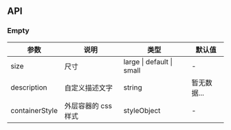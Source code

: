 ## API

### Empty

| 参数           | 说明                | 类型                      | 默认值      |
| -------------- | ------------------- | ------------------------- | ----------- |
| size           | 尺寸                | large \| default \| small | -           |
| description    | 自定义描述文字      | string                    | 暂无数据... |
| containerStyle | 外层容器的 css 样式 | styleObject               | -           |
